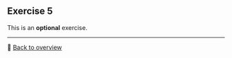 ## Exercise 5
This is an **optional** exercise.

---
:arrow_up_small: [Back to overview](https://github.com/performgohot19/DEM)
